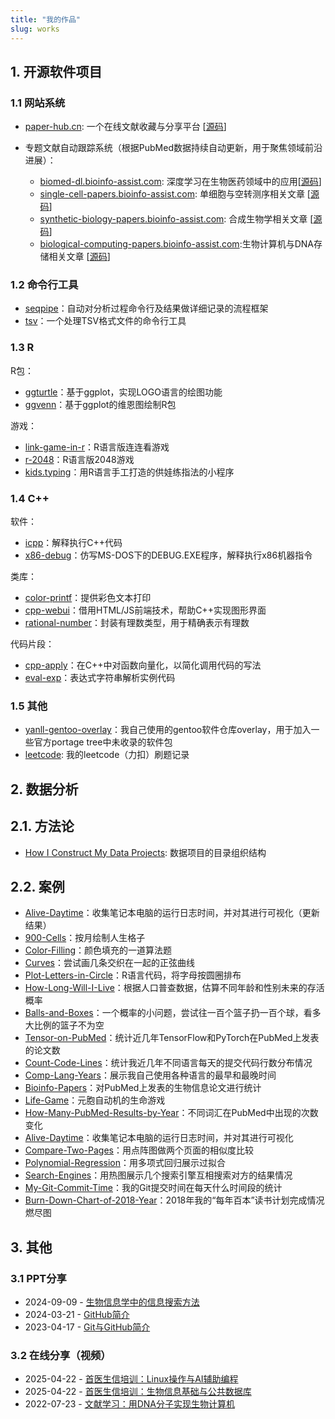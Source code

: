 ```yaml
---
title: "我的作品"
slug: works
---
```


## 1. 开源软件项目

### 1.1 网站系统

- [paper-hub.cn](https://paper-hub.cn/): 一个在线文献收藏与分享平台 [[源码](https://github.com/yanlinlin82/paper-hub.cn)]

- 专题文献自动跟踪系统（根据PubMed数据持续自动更新，用于聚焦领域前沿进展）：
    - [biomed-dl.bioinfo-assist.com](https://biomed-dl.bioinfo-assist.com/): 深度学习在生物医药领域中的应用[[源码](https://github.com/yanlinlin82/what-deep-learning-does-in-biomedicine/)]
    - [single-cell-papers.bioinfo-assist.com](https://single-cell-papers.bioinfo-assist.com/): 单细胞与空转测序相关文章 [[源码](https://github.com/yanlinlin82/single-cell-papers)]
    - [synthetic-biology-papers.bioinfo-assist.com](https://synthetic-biology-papers.bioinfo-assist.com/): 合成生物学相关文章 [[源码](https://github.com/yanlinlin82/synthetic-biology-papers)]
    - [biological-computing-papers.bioinfo-assist.com](https://biological-computing-papers.bioinfo-assist.com/):生物计算机与DNA存储相关文章 [[源码](https://github.com/yanlinlin82/biological-computing-papers)]

### 1.2 命令行工具

- [seqpipe](https://github.com/yanlinlin82/seqpipe)：自动对分析过程命令行及结果做详细记录的流程框架
- [tsv](https://github.com/yanlinlin82/tsv)：一个处理TSV格式文件的命令行工具

### 1.3 R

R包：

- [ggturtle](https://github.com/yanlinlin82/ggturtle)：基于ggplot，实现LOGO语言的绘图功能
- [ggvenn](https://github.com/yanlinlin82/ggvenn)：基于ggplot的维恩图绘制R包

游戏：

- [link-game-in-r](https://github.com/yanlinlin82/link-game-in-r)：R语言版连连看游戏
- [r-2048](https://github.com/yanlinlin82/r-2048)：R语言版2048游戏
- [kids.typing](https://github.com/yanlinlin82/kids.typing)：用R语言手工打造的供娃练指法的小程序

### 1.4 C++

软件：

- [icpp](https://github.com/yanlinlin82/icpp)：解释执行C++代码
- [x86-debug](https://github.com/yanlinlin82/x86-debug)：仿写MS-DOS下的DEBUG.EXE程序，解释执行x86机器指令

类库：

- [color-printf](https://github.com/yanlinlin82/color-printf)：提供彩色文本打印
- [cpp-webui](https://github.com/yanlinlin82/cpp-webui)：借用HTML/JS前端技术，帮助C++实现图形界面
- [rational-number](https://github.com/yanlinlin82/rational-number)：封装有理数类型，用于精确表示有理数

代码片段：

- [cpp-apply](https://github.com/yanlinlin82/cpp-apply)：在C++中对函数向量化，以简化调用代码的写法
- [eval-exp](https://github.com/yanlinlin82/eval-exp)：表达式字符串解析实例代码

### 1.5 其他

- [yanll-gentoo-overlay](https://github.com/yanlinlin82/yanll-gentoo-overlay)：我自己使用的gentoo软件仓库overlay，用于加入一些官方portage tree中未收录的软件包
- [leetcode](https://github.com/yanlinlin82/leetcode): 我的leetcode（力扣）刷题记录

## 2. 数据分析

## 2.1. 方法论

- [How I Construct My Data Projects](https://github.com/yanlinlin82/how-i-construct-my-data-projects): 数据项目的目录组织结构

## 2.2. 案例

- [Alive-Daytime](https://github.com/yanlinlin82/191205a_Alive-Daytime)：收集笔记本电脑的运行日志时间，并对其进行可视化（更新结果）
- [900-Cells](https://github.com/yanlinlin82/191019a_900-Cells)：按月绘制人生格子
- [Color-Filling](https://github.com/yanlinlin82/191017a_Color-Filling)：颜色填充的一道算法题
- [Curves](https://github.com/yanlinlin82/191016a_Curves)：尝试画几条交织在一起的正弦曲线
- [Plot-Letters-in-Circle](https://github.com/yanlinlin82/190928a_Plot-Letters-in-Circle)：R语言代码，将字母按圆圈排布
- [How-Long-Will-I-Live](https://github.com/yanlinlin82/190926a_How-Long-Will-I-Live)：根据人口普查数据，估算不同年龄和性别未来的存活概率
- [Balls-and-Boxes](https://github.com/yanlinlin82/190925a_Balls-and-Boxes)：一个概率的小问题，尝试往一百个篮子扔一百个球，看多大比例的篮子不为空
- [Tensor-on-PubMed](https://github.com/yanlinlin82/190920a_Tensor-on-PubMed)：统计近几年TensorFlow和PyTorch在PubMed上发表的论文数
- [Count-Code-Lines](https://github.com/yanlinlin82/190911a_Count-Code-Lines)：统计我近几年不同语言每天的提交代码行数分布情况
- [Comp-Lang-Years](https://github.com/yanlinlin82/190907a_Comp-Lang-Years)：展示我自己使用各种语言的最早和最晚时间
- [Bioinfo-Papers](https://github.com/yanlinlin82/190825a_Bioinfo-Papers)：对PubMed上发表的生物信息论文进行统计
- [Life-Game](https://github.com/yanlinlin82/190824a_Life-Game)：元胞自动机的生命游戏
- [How-Many-PubMed-Results-by-Year](https://github.com/yanlinlin82/190823a_How-Many-PubMed-Results-by-Year)：不同词汇在PubMed中出现的次数变化
- [Alive-Daytime](https://github.com/yanlinlin82/190822a_Alive-Daytime)：收集笔记本电脑的运行日志时间，并对其进行可视化
- [Compare-Two-Pages](https://github.com/yanlinlin82/190821a_Compare-Two-Pages)：用点阵图做两个页面的相似度比较
- [Polynomial-Regression](https://github.com/yanlinlin82/190812a_Polynomial-Regression)：用多项式回归展示过拟合
- [Search-Engines](https://github.com/yanlinlin82/190805a_Search-Engines)：用热图展示几个搜索引擎互相搜索对方的结果情况
- [My-Git-Commit-Time](https://github.com/yanlinlin82/190803a_My-Git-Commit-Time)：我的Git提交时间在每天什么时间段的统计
- [Burn-Down-Chart-of-2018-Year](https://github.com/yanlinlin82/181231a_Burn-Down-Chart-of-2018-Year)：2018年我的“每年百本”读书计划完成情况燃尽图

## 3. 其他

### 3.1 PPT分享

- 2024-09-09 - [生物信息学中的信息搜索方法](https://github.com/yanlinlin82/share/raw/refs/heads/main/%E9%A2%9C%E6%9E%97%E6%9E%97-%E7%94%9F%E7%89%A9%E4%BF%A1%E6%81%AF%E5%AD%A6%E4%B8%AD%E7%9A%84%E4%BF%A1%E6%81%AF%E6%90%9C%E7%B4%A2%E6%96%B9%E6%B3%95-20240909.pptx)
- 2024-03-21 - [GitHub简介](https://github.com/yanlinlin82/share/raw/refs/heads/main/GitHub%E7%AE%80%E4%BB%8B-20240321.pptx)
- 2023-04-17 - [Git与GitHub简介](https://github.com/yanlinlin82/share/raw/refs/heads/main/Git%E4%B8%8EGitHub%E7%AE%80%E4%BB%8B-20230417.pptx)

### 3.2 在线分享（视频）

- 2025-04-22 - [首医生信培训：Linux操作与AI辅助编程](https://www.bilibili.com/video/BV1Vd5XzdEL6/)
- 2025-04-22 - [首医生信培训：生物信息基础与公共数据库](https://www.bilibili.com/video/BV1Yd5XzdEaC/)
- 2022-07-23 - [文献学习：用DNA分子实现生物计算机](https://www.bilibili.com/video/BV1ug4111728/)

